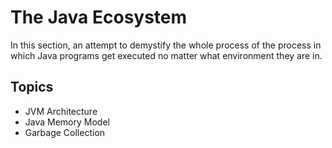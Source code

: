 # The Java Ecosystem

In this section, an attempt to demystify the whole process of the process in which Java programs get executed no matter what environment they are in.


## Topics

- JVM Architecture
- Java Memory Model
- Garbage Collection